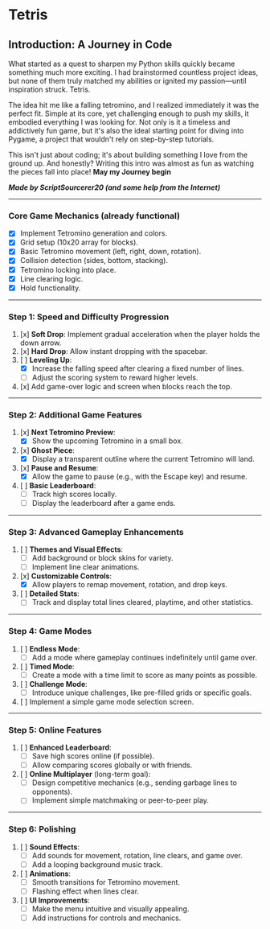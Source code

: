 # Tetris

## Introduction: A Journey in Code

What started as a quest to sharpen my Python skills quickly became something much more exciting. I had brainstormed countless project ideas, but none of them truly matched my abilities or ignited my passion—until inspiration struck. Tetris.

The idea hit me like a falling tetromino, and I realized immediately it was the perfect fit. Simple at its core, yet challenging enough to push my skills, it embodied everything I was looking for. Not only is it a timeless and addictively fun game, but it's also the ideal starting point for diving into Pygame, a project that wouldn't rely on step-by-step tutorials.

This isn't just about coding; it's about building something I love from the ground up. And honestly? Writing this intro was almost as fun as watching the pieces fall into place!
**May my Journey begin**

***Made by ScriptSourcerer20 (and some help from the Internet)***

---

### **Core Game Mechanics (already functional)**
- [x] Implement Tetromino generation and colors.
- [x] Grid setup (10x20 array for blocks).
- [x] Basic Tetromino movement (left, right, down, rotation).
- [x] Collision detection (sides, bottom, stacking).
- [x] Tetromino locking into place.
- [x] Line clearing logic.
- [x] Hold functionality.

---

### **Step 1: Speed and Difficulty Progression**
1. [x] **Soft Drop**: Implement gradual acceleration when the player holds the down arrow.
2. [x] **Hard Drop**: Allow instant dropping with the spacebar.
3. [ ] **Leveling Up**:
   - [x] Increase the falling speed after clearing a fixed number of lines.
   - [ ] Adjust the scoring system to reward higher levels.
4. [x] Add game-over logic and screen when blocks reach the top.

---

### **Step 2: Additional Game Features**
1. [x] **Next Tetromino Preview**:
   - [x] Show the upcoming Tetromino in a small box.
2. [x] **Ghost Piece**:
   - [x] Display a transparent outline where the current Tetromino will land.
3. [x] **Pause and Resume**:
   - [x] Allow the game to pause (e.g., with the Escape key) and resume.
4. [ ] **Basic Leaderboard**:
   - [ ] Track high scores locally.
   - [ ] Display the leaderboard after a game ends.

---

### **Step 3: Advanced Gameplay Enhancements**
1. [ ] **Themes and Visual Effects**:
   - [ ] Add background or block skins for variety.
   - [ ] Implement line clear animations.
2. [x] **Customizable Controls**:
   - [x] Allow players to remap movement, rotation, and drop keys.
3. [ ] **Detailed Stats**:
   - [ ] Track and display total lines cleared, playtime, and other statistics.

---

### **Step 4: Game Modes**
1. [ ] **Endless Mode**:
   - [ ] Add a mode where gameplay continues indefinitely until game over.
2. [ ] **Timed Mode**:
   - [ ] Create a mode with a time limit to score as many points as possible.
3. [ ] **Challenge Mode**:
   - [ ] Introduce unique challenges, like pre-filled grids or specific goals.
4. [ ] Implement a simple game mode selection screen.

---

### **Step 5: Online Features**
1. [ ] **Enhanced Leaderboard**:
   - [ ] Save high scores online (if possible).
   - [ ] Allow comparing scores globally or with friends.
2. [ ] **Online Multiplayer** (long-term goal):
   - [ ] Design competitive mechanics (e.g., sending garbage lines to opponents).
   - [ ] Implement simple matchmaking or peer-to-peer play.

---

### **Step 6: Polishing**
1. [ ] **Sound Effects**:
   - [ ] Add sounds for movement, rotation, line clears, and game over.
   - [ ] Add a looping background music track.
2. [ ] **Animations**:
   - [ ] Smooth transitions for Tetromino movement.
   - [ ] Flashing effect when lines clear.
3. [ ] **UI Improvements**:
   - [ ] Make the menu intuitive and visually appealing.
   - [ ] Add instructions for controls and mechanics.
